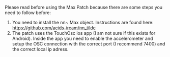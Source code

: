 Please read before using the Max Patch because there are some steps you need to follow before:

1. You need to install the nn~ Max object. Instructions are found here: https://github.com/acids-ircam/nn_tilde
2. The patch uses the TouchOsc ios app (I am not sure if this exists for Android).
Inside the app you need to enable the accelerometer and setup the OSC connection with the correct port (I recommend 7400) and the correct local ip adress.
